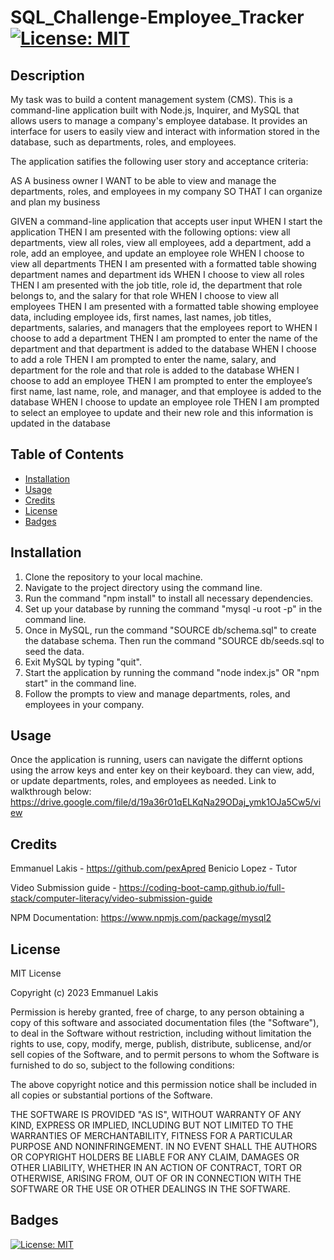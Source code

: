 # SQL_Challenge-Employee_Tracker [![License: MIT](https://img.shields.io/badge/License-MIT-yellow.svg)](https://opensource.org/licenses/MIT)

## Description

My task was to build a content management system (CMS). This is a command-line application built with Node.js, Inquirer, and MySQL that allows users to manage a company's employee database. It provides an interface for users to easily view and interact with information stored in the database, such as departments, roles, and employees.

The application satifies the following user story and acceptance criteria:

AS A business owner
I WANT to be able to view and manage the departments, roles, and employees in my company
SO THAT I can organize and plan my business

GIVEN a command-line application that accepts user input
WHEN I start the application
THEN I am presented with the following options: view all departments, view all roles, view all employees, add a department, add a role, add an employee, and update an employee role
WHEN I choose to view all departments
THEN I am presented with a formatted table showing department names and department ids
WHEN I choose to view all roles
THEN I am presented with the job title, role id, the department that role belongs to, and the salary for that role
WHEN I choose to view all employees
THEN I am presented with a formatted table showing employee data, including employee ids, first names, last names, job titles, departments, salaries, and managers that the employees report to
WHEN I choose to add a department
THEN I am prompted to enter the name of the department and that department is added to the database
WHEN I choose to add a role
THEN I am prompted to enter the name, salary, and department for the role and that role is added to the database
WHEN I choose to add an employee
THEN I am prompted to enter the employee’s first name, last name, role, and manager, and that employee is added to the database
WHEN I choose to update an employee role
THEN I am prompted to select an employee to update and their new role and this information is updated in the database

## Table of Contents

- [Installation](#installation)
- [Usage](#usage)
- [Credits](#credits)
- [License](#license)
- [Badges](#badges)

## Installation

1. Clone the repository to your local machine.
2. Navigate to the project directory using the command line.
3. Run the command "npm install" to install all necessary dependencies.
4. Set up your database by running the command "mysql -u root -p" in the command line.
5. Once in MySQL, run the command "SOURCE db/schema.sql" to create the database schema. Then run the command "SOURCE db/seeds.sql to seed the data.
6. Exit MySQL by typing "quit". 
7. Start the application by running the command "node index.js" OR "npm start" in the command line.
8. Follow the prompts to view and manage departments, roles, and employees in your company.

## Usage

Once the application is running, users can navigate the differnt options using the arrow keys and enter key on their keyboard. they can view, add, or update departments, roles, and employees as needed. Link to walkthrough below:
https://drive.google.com/file/d/19a36r01qELKqNa29ODaj_ymk1OJa5Cw5/view


## Credits

Emmanuel Lakis - https://github.com/pexApred
Benicio Lopez - Tutor

Video Submission guide - https://coding-boot-camp.github.io/full-stack/computer-literacy/video-submission-guide

NPM Documentation: https://www.npmjs.com/package/mysql2

## License

MIT License

Copyright (c) 2023 Emmanuel Lakis

Permission is hereby granted, free of charge, to any person obtaining a copy
of this software and associated documentation files (the "Software"), to deal
in the Software without restriction, including without limitation the rights
to use, copy, modify, merge, publish, distribute, sublicense, and/or sell
copies of the Software, and to permit persons to whom the Software is
furnished to do so, subject to the following conditions:

The above copyright notice and this permission notice shall be included in all
copies or substantial portions of the Software.

THE SOFTWARE IS PROVIDED "AS IS", WITHOUT WARRANTY OF ANY KIND, EXPRESS OR
IMPLIED, INCLUDING BUT NOT LIMITED TO THE WARRANTIES OF MERCHANTABILITY,
FITNESS FOR A PARTICULAR PURPOSE AND NONINFRINGEMENT. IN NO EVENT SHALL THE
AUTHORS OR COPYRIGHT HOLDERS BE LIABLE FOR ANY CLAIM, DAMAGES OR OTHER
LIABILITY, WHETHER IN AN ACTION OF CONTRACT, TORT OR OTHERWISE, ARISING FROM,
OUT OF OR IN CONNECTION WITH THE SOFTWARE OR THE USE OR OTHER DEALINGS IN THE
SOFTWARE.

## Badges

[![License: MIT](https://img.shields.io/badge/License-MIT-yellow.svg)](https://opensource.org/licenses/MIT)
